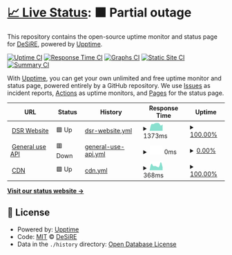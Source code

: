 # [📈 Live Status](https://status.dsr.re): <!--live status--> **🟧 Partial outage**

This repository contains the open-source uptime monitor and status page for [DeSiRE](https://dsr.re), powered by [Upptime](https://github.com/upptime/upptime).

[![Uptime CI](https://github.com/desire-creations/status.dsr.re/workflows/Uptime%20CI/badge.svg)](https://github.com/desire-creations/status.dsr.re/actions?query=workflow%3A%22Uptime+CI%22)
[![Response Time CI](https://github.com/desire-creations/status.dsr.re/workflows/Response%20Time%20CI/badge.svg)](https://github.com/desire-creations/status.dsr.re/actions?query=workflow%3A%22Response+Time+CI%22)
[![Graphs CI](https://github.com/desire-creations/status.dsr.re/workflows/Graphs%20CI/badge.svg)](https://github.com/desire-creations/status.dsr.re/actions?query=workflow%3A%22Graphs+CI%22)
[![Static Site CI](https://github.com/desire-creations/status.dsr.re/workflows/Static%20Site%20CI/badge.svg)](https://github.com/desire-creations/status.dsr.re/actions?query=workflow%3A%22Static+Site+CI%22)
[![Summary CI](https://github.com/desire-creations/status.dsr.re/workflows/Summary%20CI/badge.svg)](https://github.com/desire-creations/status.dsr.re/actions?query=workflow%3A%22Summary+CI%22)

With [Upptime](https://upptime.js.org), you can get your own unlimited and free uptime monitor and status page, powered entirely by a GitHub repository. We use [Issues](https://github.com/desire-creations/status.dsr.re/issues) as incident reports, [Actions](https://github.com/desire-creations/status.dsr.re/actions) as uptime monitors, and [Pages](https://status.dsr.re) for the status page.

<!--start: status pages-->
<!-- This summary is generated by Upptime (https://github.com/upptime/upptime) -->
<!-- Do not edit this manually, your changes will be overwritten -->
<!-- prettier-ignore -->
| URL | Status | History | Response Time | Uptime |
| --- | ------ | ------- | ------------- | ------ |
| <img alt="" src="https://icons.duckduckgo.com/ip3/dsr.re.ico" height="13"> [DSR Website](https://dsr.re) | 🟩 Up | [dsr-website.yml](https://github.com/desire-creations/status.dsr.re/commits/HEAD/history/dsr-website.yml) | <details><summary><img alt="Response time graph" src="./graphs/dsr-website/response-time-week.png" height="20"> 1373ms</summary><br><a href="https://status.dsr.re/history/dsr-website"><img alt="Response time 1041" src="https://img.shields.io/endpoint?url=https%3A%2F%2Fraw.githubusercontent.com%2Fdesire-creations%2Fstatus.dsr.re%2FHEAD%2Fapi%2Fdsr-website%2Fresponse-time.json"></a><br><a href="https://status.dsr.re/history/dsr-website"><img alt="24-hour response time 1194" src="https://img.shields.io/endpoint?url=https%3A%2F%2Fraw.githubusercontent.com%2Fdesire-creations%2Fstatus.dsr.re%2FHEAD%2Fapi%2Fdsr-website%2Fresponse-time-day.json"></a><br><a href="https://status.dsr.re/history/dsr-website"><img alt="7-day response time 1373" src="https://img.shields.io/endpoint?url=https%3A%2F%2Fraw.githubusercontent.com%2Fdesire-creations%2Fstatus.dsr.re%2FHEAD%2Fapi%2Fdsr-website%2Fresponse-time-week.json"></a><br><a href="https://status.dsr.re/history/dsr-website"><img alt="30-day response time 1729" src="https://img.shields.io/endpoint?url=https%3A%2F%2Fraw.githubusercontent.com%2Fdesire-creations%2Fstatus.dsr.re%2FHEAD%2Fapi%2Fdsr-website%2Fresponse-time-month.json"></a><br><a href="https://status.dsr.re/history/dsr-website"><img alt="1-year response time 1099" src="https://img.shields.io/endpoint?url=https%3A%2F%2Fraw.githubusercontent.com%2Fdesire-creations%2Fstatus.dsr.re%2FHEAD%2Fapi%2Fdsr-website%2Fresponse-time-year.json"></a></details> | <details><summary><a href="https://status.dsr.re/history/dsr-website">100.00%</a></summary><a href="https://status.dsr.re/history/dsr-website"><img alt="All-time uptime 99.93%" src="https://img.shields.io/endpoint?url=https%3A%2F%2Fraw.githubusercontent.com%2Fdesire-creations%2Fstatus.dsr.re%2FHEAD%2Fapi%2Fdsr-website%2Fuptime.json"></a><br><a href="https://status.dsr.re/history/dsr-website"><img alt="24-hour uptime 100.00%" src="https://img.shields.io/endpoint?url=https%3A%2F%2Fraw.githubusercontent.com%2Fdesire-creations%2Fstatus.dsr.re%2FHEAD%2Fapi%2Fdsr-website%2Fuptime-day.json"></a><br><a href="https://status.dsr.re/history/dsr-website"><img alt="7-day uptime 100.00%" src="https://img.shields.io/endpoint?url=https%3A%2F%2Fraw.githubusercontent.com%2Fdesire-creations%2Fstatus.dsr.re%2FHEAD%2Fapi%2Fdsr-website%2Fuptime-week.json"></a><br><a href="https://status.dsr.re/history/dsr-website"><img alt="30-day uptime 100.00%" src="https://img.shields.io/endpoint?url=https%3A%2F%2Fraw.githubusercontent.com%2Fdesire-creations%2Fstatus.dsr.re%2FHEAD%2Fapi%2Fdsr-website%2Fuptime-month.json"></a><br><a href="https://status.dsr.re/history/dsr-website"><img alt="1-year uptime 99.92%" src="https://img.shields.io/endpoint?url=https%3A%2F%2Fraw.githubusercontent.com%2Fdesire-creations%2Fstatus.dsr.re%2FHEAD%2Fapi%2Fdsr-website%2Fuptime-year.json"></a></details>
| <img alt="" src="https://icons.duckduckgo.com/ip3/api.dsr.re.ico" height="13"> [General use API](https://api.dsr.re) | 🟥 Down | [general-use-api.yml](https://github.com/desire-creations/status.dsr.re/commits/HEAD/history/general-use-api.yml) | <details><summary><img alt="Response time graph" src="./graphs/general-use-api/response-time-week.png" height="20"> 0ms</summary><br><a href="https://status.dsr.re/history/general-use-api"><img alt="Response time 815" src="https://img.shields.io/endpoint?url=https%3A%2F%2Fraw.githubusercontent.com%2Fdesire-creations%2Fstatus.dsr.re%2FHEAD%2Fapi%2Fgeneral-use-api%2Fresponse-time.json"></a><br><a href="https://status.dsr.re/history/general-use-api"><img alt="24-hour response time 0" src="https://img.shields.io/endpoint?url=https%3A%2F%2Fraw.githubusercontent.com%2Fdesire-creations%2Fstatus.dsr.re%2FHEAD%2Fapi%2Fgeneral-use-api%2Fresponse-time-day.json"></a><br><a href="https://status.dsr.re/history/general-use-api"><img alt="7-day response time 0" src="https://img.shields.io/endpoint?url=https%3A%2F%2Fraw.githubusercontent.com%2Fdesire-creations%2Fstatus.dsr.re%2FHEAD%2Fapi%2Fgeneral-use-api%2Fresponse-time-week.json"></a><br><a href="https://status.dsr.re/history/general-use-api"><img alt="30-day response time 0" src="https://img.shields.io/endpoint?url=https%3A%2F%2Fraw.githubusercontent.com%2Fdesire-creations%2Fstatus.dsr.re%2FHEAD%2Fapi%2Fgeneral-use-api%2Fresponse-time-month.json"></a><br><a href="https://status.dsr.re/history/general-use-api"><img alt="1-year response time 847" src="https://img.shields.io/endpoint?url=https%3A%2F%2Fraw.githubusercontent.com%2Fdesire-creations%2Fstatus.dsr.re%2FHEAD%2Fapi%2Fgeneral-use-api%2Fresponse-time-year.json"></a></details> | <details><summary><a href="https://status.dsr.re/history/general-use-api">0.00%</a></summary><a href="https://status.dsr.re/history/general-use-api"><img alt="All-time uptime 59.37%" src="https://img.shields.io/endpoint?url=https%3A%2F%2Fraw.githubusercontent.com%2Fdesire-creations%2Fstatus.dsr.re%2FHEAD%2Fapi%2Fgeneral-use-api%2Fuptime.json"></a><br><a href="https://status.dsr.re/history/general-use-api"><img alt="24-hour uptime 0.00%" src="https://img.shields.io/endpoint?url=https%3A%2F%2Fraw.githubusercontent.com%2Fdesire-creations%2Fstatus.dsr.re%2FHEAD%2Fapi%2Fgeneral-use-api%2Fuptime-day.json"></a><br><a href="https://status.dsr.re/history/general-use-api"><img alt="7-day uptime 0.00%" src="https://img.shields.io/endpoint?url=https%3A%2F%2Fraw.githubusercontent.com%2Fdesire-creations%2Fstatus.dsr.re%2FHEAD%2Fapi%2Fgeneral-use-api%2Fuptime-week.json"></a><br><a href="https://status.dsr.re/history/general-use-api"><img alt="30-day uptime 1.38%" src="https://img.shields.io/endpoint?url=https%3A%2F%2Fraw.githubusercontent.com%2Fdesire-creations%2Fstatus.dsr.re%2FHEAD%2Fapi%2Fgeneral-use-api%2Fuptime-month.json"></a><br><a href="https://status.dsr.re/history/general-use-api"><img alt="1-year uptime 53.57%" src="https://img.shields.io/endpoint?url=https%3A%2F%2Fraw.githubusercontent.com%2Fdesire-creations%2Fstatus.dsr.re%2FHEAD%2Fapi%2Fgeneral-use-api%2Fuptime-year.json"></a></details>
| <img alt="" src="https://icons.duckduckgo.com/ip3/cdn.dsr.re.ico" height="13"> [CDN](https://cdn.dsr.re) | 🟩 Up | [cdn.yml](https://github.com/desire-creations/status.dsr.re/commits/HEAD/history/cdn.yml) | <details><summary><img alt="Response time graph" src="./graphs/cdn/response-time-week.png" height="20"> 368ms</summary><br><a href="https://status.dsr.re/history/cdn"><img alt="Response time 439" src="https://img.shields.io/endpoint?url=https%3A%2F%2Fraw.githubusercontent.com%2Fdesire-creations%2Fstatus.dsr.re%2FHEAD%2Fapi%2Fcdn%2Fresponse-time.json"></a><br><a href="https://status.dsr.re/history/cdn"><img alt="24-hour response time 555" src="https://img.shields.io/endpoint?url=https%3A%2F%2Fraw.githubusercontent.com%2Fdesire-creations%2Fstatus.dsr.re%2FHEAD%2Fapi%2Fcdn%2Fresponse-time-day.json"></a><br><a href="https://status.dsr.re/history/cdn"><img alt="7-day response time 368" src="https://img.shields.io/endpoint?url=https%3A%2F%2Fraw.githubusercontent.com%2Fdesire-creations%2Fstatus.dsr.re%2FHEAD%2Fapi%2Fcdn%2Fresponse-time-week.json"></a><br><a href="https://status.dsr.re/history/cdn"><img alt="30-day response time 440" src="https://img.shields.io/endpoint?url=https%3A%2F%2Fraw.githubusercontent.com%2Fdesire-creations%2Fstatus.dsr.re%2FHEAD%2Fapi%2Fcdn%2Fresponse-time-month.json"></a><br><a href="https://status.dsr.re/history/cdn"><img alt="1-year response time 464" src="https://img.shields.io/endpoint?url=https%3A%2F%2Fraw.githubusercontent.com%2Fdesire-creations%2Fstatus.dsr.re%2FHEAD%2Fapi%2Fcdn%2Fresponse-time-year.json"></a></details> | <details><summary><a href="https://status.dsr.re/history/cdn">100.00%</a></summary><a href="https://status.dsr.re/history/cdn"><img alt="All-time uptime 100.00%" src="https://img.shields.io/endpoint?url=https%3A%2F%2Fraw.githubusercontent.com%2Fdesire-creations%2Fstatus.dsr.re%2FHEAD%2Fapi%2Fcdn%2Fuptime.json"></a><br><a href="https://status.dsr.re/history/cdn"><img alt="24-hour uptime 100.00%" src="https://img.shields.io/endpoint?url=https%3A%2F%2Fraw.githubusercontent.com%2Fdesire-creations%2Fstatus.dsr.re%2FHEAD%2Fapi%2Fcdn%2Fuptime-day.json"></a><br><a href="https://status.dsr.re/history/cdn"><img alt="7-day uptime 100.00%" src="https://img.shields.io/endpoint?url=https%3A%2F%2Fraw.githubusercontent.com%2Fdesire-creations%2Fstatus.dsr.re%2FHEAD%2Fapi%2Fcdn%2Fuptime-week.json"></a><br><a href="https://status.dsr.re/history/cdn"><img alt="30-day uptime 100.00%" src="https://img.shields.io/endpoint?url=https%3A%2F%2Fraw.githubusercontent.com%2Fdesire-creations%2Fstatus.dsr.re%2FHEAD%2Fapi%2Fcdn%2Fuptime-month.json"></a><br><a href="https://status.dsr.re/history/cdn"><img alt="1-year uptime 100.00%" src="https://img.shields.io/endpoint?url=https%3A%2F%2Fraw.githubusercontent.com%2Fdesire-creations%2Fstatus.dsr.re%2FHEAD%2Fapi%2Fcdn%2Fuptime-year.json"></a></details>

<!--end: status pages-->

[**Visit our status website →**](https://status.dsr.re)

## 📄 License

- Powered by: [Upptime](https://github.com/upptime/upptime)
- Code: [MIT](./LICENSE) © [DeSiRE](https://dsr.re)
- Data in the `./history` directory: [Open Database License](https://opendatacommons.org/licenses/odbl/1-0/)
